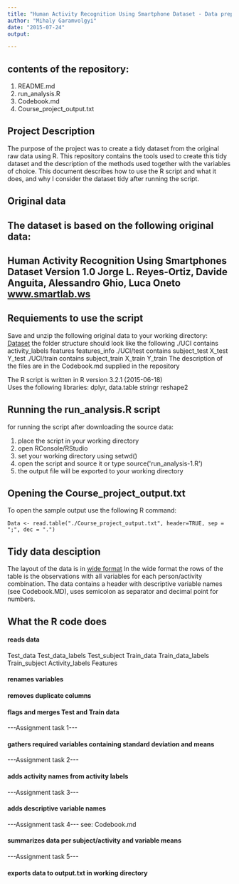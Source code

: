 ```yaml
---
title: "Human Activity Recognition Using Smartphone Dataset - Data preparation for modeling purposes"
author: "Mihaly Garamvolgyi"
date: "2015-07-24"
output:

---
```


## contents of the repository: 
1. README.md
2. run_analysis.R
3. Codebook.md
4. Course_project_output.txt

## Project Description
The purpose of the project was to create a tidy dataset from the original raw data using R. This repository contains the tools used to create this tidy dataset and the description of the methods used together with the variables of choice.
This document describes how to use the R script and what it does, and why I consider the dataset tidy after running the script. 

## Original data
The dataset is based on the following original data:
---
Human Activity Recognition Using Smartphones Dataset Version 1.0
Jorge L. Reyes-Ortiz, Davide Anguita, Alessandro Ghio, Luca Oneto
www.smartlab.ws
---

## Requiements to use the script
Save and unzip the following original data to your working directory:
[Dataset](https://d396qusza40orc.cloudfront.net/getdata%2Fprojectfiles%2FUCI%20HAR%20Dataset.zip)
the folder structure should look like the following
./UCI contains 
  activity_labels
  features
  features_info
./UCI/test contains 
  subject_test
  X_test
  Y_test
./UCI/train contains 
  subject_train
  X_train
  Y_train
The description of the files are in the Codebook.md supplied in the repository

The R script is written in R version 3.2.1 (2015-06-18)   
Uses the following libraries: dplyr, data.table stringr reshape2

## Running the run_analysis.R script
for running the script after downloading the source data:
1. place the script in your working directory
2. open RConsole/RStudio
3. set your working directory using setwd() 
4. open the script and source it or type source('run_analysis-1.R')
5. the output file will be exported to your working directory

## Opening the Course_project_output.txt 
To open the sample output use the following R command:

```{r}
Data <- read.table("./Course_project_output.txt", header=TRUE, sep = ";", dec = ".")
```

## Tidy data desciption
The layout of the data is in [wide format](https://en.wikipedia.org/wiki/Wide_and_narrow_data)
In the wide format the rows of the table is the observations with all variables for each person/activity combination.
The data contains a header with descriptive variable names (see Codebook.MD), uses semicolon as separator and decimal point for numbers. 

## What the R code does

#### reads data
Test_data
Test_data_labels
Test_subject
Train_data
Train_data_labels
Train_subject
Activity_labels
Features

#### renames variables
#### removes duplicate columns
#### flags and merges Test and Train data 
 ---Assignment task 1---
#### gathers required variables containing standard deviation and means 
 ---Assignment task 2---
#### adds activity names from activity labels 
 ---Assignment task 3---
#### adds descriptive variable names  
 ---Assignment task 4---
 see: Codebook.md
#### summarizes data per subject/activity and variable means 
 ---Assignment task 5---
#### exports data to output.txt in working directory 



